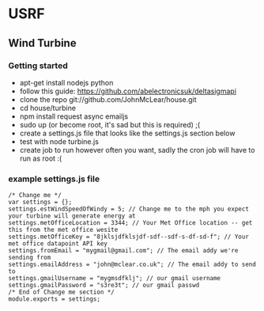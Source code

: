 # USRF

## Wind Turbine

### Getting started

* apt-get install nodejs python 
* follow this guide: https://github.com/abelectronicsuk/deltasigmapi
* clone the repo git://github.com/JohnMcLear/house.git
* cd house/turbine
* npm install request async emailjs
* sudo up (or become root, it's sad but this is required) ;(
* create a settings.js file that looks like the settings.js section below
* test with node turbine.js
* create job to run however often you want, sadly the cron job will have to run as root :(

### example settings.js file
```
/* Change me */
var settings = {};
settings.estWindSpeedOfWindy = 5; // Change me to the mph you expect your turbine will generate energy at
settings.metOfficeLocation = 3344; // Your Met Office location -- get this from the met office wesite
settings.metOfficeKey = "8jklsjdfklsjdf-sdf--sdf-s-df-sd-f"; // Your met office datapoint API key
settings.fromEmail = "mygmail@gmail.com"; // The email addy we're sending from
settings.emailAddress = "john@mclear.co.uk"; // The email addy to send to
settings.gmailUsername = "mygmsdfklj"; // our gmail username
settings.gmailPassword = "s3re3t"; // our gmail passwd
/* End of Change me section */
module.exports = settings;
```
